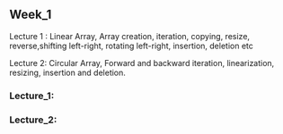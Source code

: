  ## Week_1  
Lecture 1 : Linear Array, Array creation, iteration, copying, resize, reverse,shifting left-right, rotating left-right, insertion, deletion etc

Lecture 2: Circular Array, Forward and backward iteration, linearization, resizing, insertion and deletion.

### Lecture_1: 

### Lecture_2: